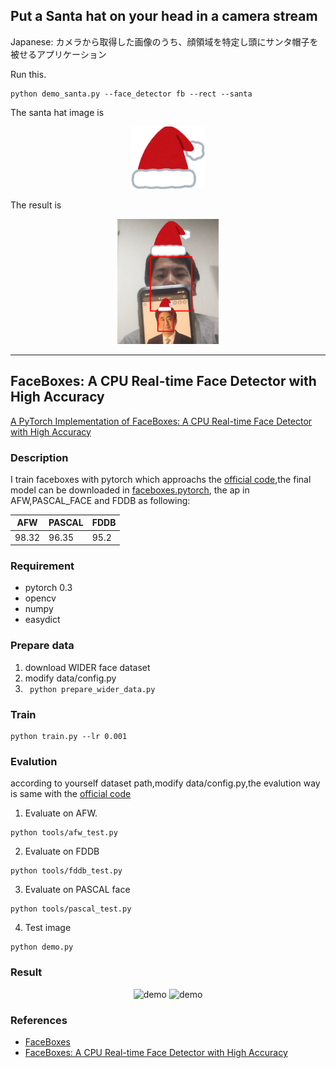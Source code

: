 ## Put a Santa hat on your head in a camera stream  
Japanese: カメラから取得した画像のうち、顔領域を特定し頭にサンタ帽子を被せるアプリケーション  

Run this.  

```
python demo_santa.py --face_detector fb --rect --santa  
```

The santa hat image is  

<div align="center">
<img src="https://github.com/yumatsuoka/Faceboxes.pytorch/blob/master/img/santa_hat.png" height="100px" alt="santa_hat" >
</div>

The result is  
<div align="center">
<img src="https://github.com/yumatsuoka/Faceboxes.pytorch/blob/master/img/santa_result.png" height="200px" alt="santa_result" >
</div>

---
## FaceBoxes: A CPU Real-time Face Detector with High Accuracy ##
[A PyTorch Implementation of FaceBoxes: A CPU Real-time Face Detector with High Accuracy](https://arxiv.org/pdf/1708.05234.pdf)


### Description
I train faceboxes with pytorch which approachs the [official code](https://github.com/sfzhang15/FaceBoxes),the final model can be downloaded in [faceboxes.pytorch](https://pan.baidu.com/s/1dsd9FY5JjO0hvx2zsSMStQ), the ap in AFW,PASCAL_FACE and FDDB as following:

| AFW   | PASCAL | FDDB |
| ----- | ------ | ---- |
| 98.32 | 96.35  | 95.2 |

### Requirement
* pytorch 0.3 
* opencv 
* numpy 
* easydict

### Prepare data 
1. download WIDER face dataset
2. modify data/config.py 
3. ``` python prepare_wider_data.py```

### Train 
``` 
python train.py --lr 0.001
```

### Evalution
according to yourself dataset path,modify data/config.py,the evalution way is same with the [official code](https://github.com/sfzhang15/FaceBoxes)
1. Evaluate on AFW.
```
python tools/afw_test.py
```
2. Evaluate on FDDB 
```
python tools/fddb_test.py
```
3. Evaluate on PASCAL  face 
``` 
python tools/pascal_test.py
```
4. Test image
```
python demo.py
```

### Result
<div align="center">
<img src="https://github.com/yxlijun/faceboxes.pytorch/blob/master/tmp/test2.jpg" height="200px" alt="demo" >
<img src="https://github.com/yxlijun/faceboxes.pytorch/blob/master/tmp/test.jpg" height="200px" alt="demo" >
</div>


### References
* [FaceBoxes](https://github.com/sfzhang15/FaceBoxes)
* [FaceBoxes: A CPU Real-time Face Detector with High Accuracy](https://arxiv.org/pdf/1708.05234.pdf)

